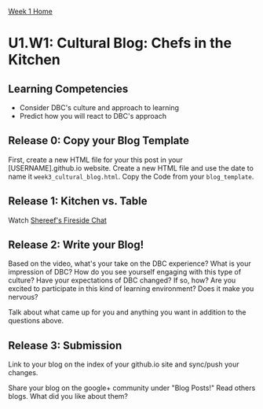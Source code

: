 [Week 1 Home](./)

# U1.W1: Cultural Blog: Chefs in the Kitchen

## Learning Competencies
- Consider DBC's culture and approach to learning
- Predict how you will react to DBC's approach

## Release 0: Copy your Blog Template
First, create a new HTML file for your this post in your [USERNAME].github.io website. Create a new HTML file and use the date to name it `week3_cultural_blog.html`. Copy the Code from your `blog_template`.  

## Release 1: Kitchen vs. Table
Watch [Shereef's Fireside Chat](http://vimeo.com/85001014)

## Release 2: Write your Blog!
Based on the video, what's your take on the DBC experience? What is your impression of DBC? How do you see yourself engaging with this type of culture?
Have your expectations of DBC changed? If so, how? Are you excited to participate in this kind of learning environment? Does it make you nervous? 

Talk about what came up for you and anything you want in addition to the questions above. 


## Release 3: Submission
Link to your blog on the index of your github.io site and sync/push your changes. 

Share your blog on the google+ community under "Blog Posts!" Read others blogs. What did you like about them? 